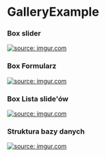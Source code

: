 # GalleryExample


### Box slider
<a href="https://imgur.com/unZNmcQ"><img src="https://i.imgur.com/unZNmcQ.png" title="source: imgur.com" /></a>

### Box Formularz
<a href="https://imgur.com/dVPiNPt"><img src="https://i.imgur.com/dVPiNPt.png" title="source: imgur.com" /></a>

### Box Lista slide'ów
<a href="https://imgur.com/QSFEU0Q"><img src="https://i.imgur.com/QSFEU0Q.png" title="source: imgur.com" /></a>

### Struktura bazy danych
<a href="https://imgur.com/Ln6Zs0R"><img src="https://i.imgur.com/Ln6Zs0R.png" title="source: imgur.com" /></a>
